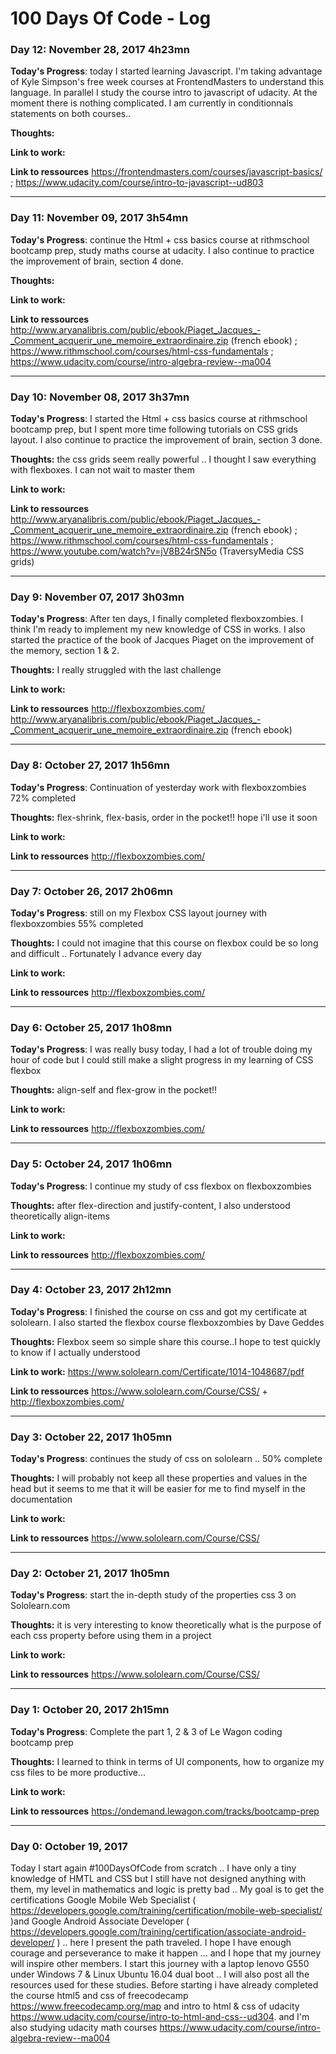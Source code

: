 # 100 Days Of Code - Log

### Day 12: November 28, 2017 4h23mn

**Today's Progress**: today I started learning Javascript. I'm taking advantage of Kyle Simpson's free week courses at FrontendMasters to understand this language. In parallel I study the course intro to javascript of udacity. At the moment there is nothing complicated. I am currently in conditionnals statements on both courses..

**Thoughts:** 

**Link to work:** 

**Link to ressources**  https://frontendmasters.com/courses/javascript-basics/ ; https://www.udacity.com/course/intro-to-javascript--ud803
 
------------------------------------------------------------------------------
### Day 11: November 09, 2017 3h54mn

**Today's Progress**: continue the Html + css basics course at rithmschool bootcamp prep, study maths course at udacity. I also continue to practice the improvement of brain, section 4 done.


**Thoughts:** 

**Link to work:** 

**Link to ressources**  http://www.aryanalibris.com/public/ebook/Piaget_Jacques_-_Comment_acquerir_une_memoire_extraordinaire.zip  (french ebook) ; https://www.rithmschool.com/courses/html-css-fundamentals ; https://www.udacity.com/course/intro-algebra-review--ma004
 
------------------------------------------------------------------------------
### Day 10: November 08, 2017 3h37mn

**Today's Progress**: I started the Html + css basics course at rithmschool bootcamp prep, but I spent more time following tutorials on CSS grids layout. I also continue to practice the improvement of brain, section 3 done.


**Thoughts:**  the css grids seem really powerful .. I thought I saw everything with flexboxes. I can not wait to master them

**Link to work:** 

**Link to ressources**  http://www.aryanalibris.com/public/ebook/Piaget_Jacques_-_Comment_acquerir_une_memoire_extraordinaire.zip  (french ebook) ; https://www.rithmschool.com/courses/html-css-fundamentals ; https://www.youtube.com/watch?v=jV8B24rSN5o (TraversyMedia CSS grids)
 
------------------------------------------------------------------------------
### Day 9: November 07, 2017 3h03mn

**Today's Progress**: After ten days, I finally completed flexboxzombies. I think I'm ready to implement my new knowledge of CSS in works. I also started the practice of the book of Jacques Piaget on the improvement of the memory, section 1 & 2.


**Thoughts:**  I really struggled with the last challenge

**Link to work:** 

**Link to ressources** http://flexboxzombies.com/ http://www.aryanalibris.com/public/ebook/Piaget_Jacques_-_Comment_acquerir_une_memoire_extraordinaire.zip  (french ebook)
 
------------------------------------------------------------------------------
### Day 8: October 27, 2017 1h56mn

**Today's Progress**: Continuation of yesterday work with flexboxzombies 72% completed

**Thoughts:** flex-shrink, flex-basis, order in the pocket!! hope i'll use it soon

**Link to work:** 

**Link to ressources** http://flexboxzombies.com/

------------------------------------------------------------------------------
### Day 7: October 26, 2017 2h06mn

**Today's Progress**: still on my Flexbox CSS layout journey with flexboxzombies 55% completed

**Thoughts:** I could not imagine that this course on flexbox could be so long and difficult .. Fortunately I advance every day

**Link to work:** 

**Link to ressources** http://flexboxzombies.com/

------------------------------------------------------------------------------

### Day 6: October 25, 2017 1h08mn

**Today's Progress**: I was really busy today, I had a lot of trouble doing my hour of code but I could still make a slight progress in my learning of CSS flexbox

**Thoughts:** align-self and flex-grow in the pocket!!

**Link to work:** 

**Link to ressources** http://flexboxzombies.com/

------------------------------------------------------------------------------
### Day 5: October 24, 2017 1h06mn

**Today's Progress**:  I continue my study of css flexbox on flexboxzombies

**Thoughts:** after flex-direction and justify-content, I also understood theoretically align-items

**Link to work:** 

**Link to ressources** http://flexboxzombies.com/

------------------------------------------------------------------------------
### Day 4: October 23, 2017 2h12mn

**Today's Progress**: I finished the course on css and got my certificate at sololearn. I also started the flexbox course flexboxzombies by Dave Geddes

**Thoughts:** Flexbox seem so simple share this course..I hope to test quickly to know if I actually understood

**Link to work:** https://www.sololearn.com/Certificate/1014-1048687/pdf

**Link to ressources** https://www.sololearn.com/Course/CSS/ + http://flexboxzombies.com/

------------------------------------------------------------------------------

### Day 3: October 22, 2017 1h05mn

**Today's Progress**: continues the study of css on sololearn .. 50% complete

**Thoughts:** I will probably not keep all these properties and values ​​in the head but it seems to me that it will be easier for me to find myself in the documentation

**Link to work:** 

**Link to ressources** https://www.sololearn.com/Course/CSS/

------------------------------------------------------------------------------

### Day 2: October 21, 2017 1h05mn

**Today's Progress**: start the in-depth study of the properties css 3 on Sololearn.com

**Thoughts:** it is very interesting to know theoretically what is the purpose of each css property before using them in a project

**Link to work:** 

**Link to ressources** https://www.sololearn.com/Course/CSS/

------------------------------------------------------------------------------

### Day 1: October 20, 2017 2h15mn

**Today's Progress**: Complete the part 1, 2 & 3 of Le Wagon coding bootcamp prep

**Thoughts:** I learned to think in terms of UI components, how to organize my css files to be more productive...

**Link to work:** 

**Link to ressources** https://ondemand.lewagon.com/tracks/bootcamp-prep

------------------------------------------------------------------------------

### Day 0: October 19, 2017 

   Today I start again #100DaysOfCode from scratch .. I have only a tiny knowledge of HMTL and CSS but I still have not designed anything with them, my level in mathematics and logic is pretty bad .. My goal is to get the certifications Google Mobile Web Specialist ( https://developers.google.com/training/certification/mobile-web-specialist/ )and Google Android Associate Developer ( https://developers.google.com/training/certification/associate-android-developer/ ) .. here I present the path traveled. I hope I have enough courage and perseverance to make it happen ... and I hope that my journey will inspire other members.
   I start this journey with a laptop lenovo G550 under Windows 7 & Linux Ubuntu 16.04 dual boot .. I will also post all the resources used for these studies.
   Before starting i have already completed the course html5 and css of freecodecamp https://www.freecodecamp.org/map and intro to html & css of udacity https://www.udacity.com/course/intro-to-html-and-css--ud304. and I'm also studying udacity math courses https://www.udacity.com/course/intro-algebra-review--ma004
    
